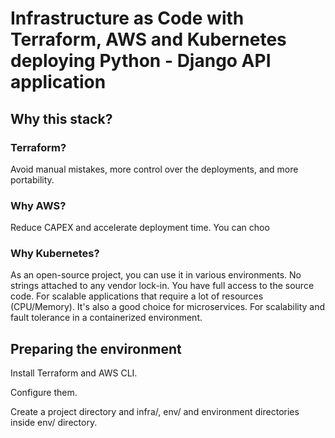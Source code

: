 # Infrastructure as Code with Terraform, AWS and Kubernetes deploying Python - Django API application

## Why this stack?

### Terraform?

Avoid manual mistakes, more control over the deployments, and more portability.

### Why AWS?

Reduce CAPEX and accelerate deployment time. You can choo

### Why Kubernetes?

As an open-source project, you can use it in various environments. No strings attached to any vendor lock-in. You have full access to the source code.
For scalable applications that require a lot of resources (CPU/Memory). It's also a good choice for microservices.
For scalability and fault tolerance in a containerized environment.

## Preparing the environment

Install Terraform and AWS CLI.

Configure them.

Create a project directory and infra/, env/ and environment directories inside env/ directory.


